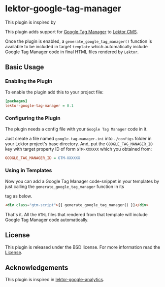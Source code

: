 # lektor-google-tag-manager

This plugin is inspired by

This plugin adds support for
[Google Tag Manager](http://www.google.com/analytics/tag-manager//) to
[Lektor CMS](https://github.com/lektor/lektor).

Once the plugin is enabled, a `generate_google_tag_manager()` function
is available to be included in target `template` which automatically
include Google Tag Manager code in final HTML files rendered by
`Lektor`.

## Basic Usage

### Enabling the Plugin

To enable the plugin add this to your project file:

```ini
[packages]
lektor-google-tag-manager = 0.1
```

### Configuring the Plugin

The plugin needs a config file with your `Google Tag Manager` code in it.

Just create a file named `google-tag-manager.ini` into `./configs`
folder in your Lektor project's base directory. And, put the
`GOOGLE_TAG_MANAGER_ID` key with target property ID of form
`GTM-XXXXXX` which you obtained from:

```ini
GOOGLE_TAG_MANAGER_ID = GTM-XXXXXX
```

### Using in Templates

Now you can add a Google Tag Manager code-snippet in your templates by
just calling the `generate_google_tag_manager` function in its <body>
</body> tag as below.

```html
<div class="gtm-script">{{ generate_google_tag_manager() }}</div>
```

That's it. All the `HTML` files that rendered from that template will
include Google Tag Manager code automatically.

## License

This plugin is released under the BSD license. For more information
read the [License](https://opensource.org/licenses/BSD-3-Clause).

## Acknowledgements

This plugin is inspired in
[lektor-google-analytics](//github.com/kmonsoor/lektor-google-analytics).
